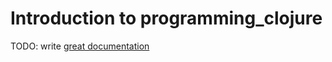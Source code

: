 # Introduction to programming_clojure

TODO: write [great documentation](http://jacobian.org/writing/what-to-write/)
